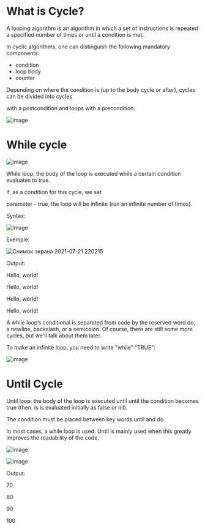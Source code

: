 # What is Cycle?

A looping algorithm is an algorithm in which a set of instructions is repeated a specified number of times or until a condition is met.

In cyclic algorithms, one can distinguish the following
mandatory components:

* condition
* loop body
* counter

Depending on where the condition is (up to the body
cycle or after), cycles can be divided into cycles

with a postcondition and loops with a precondition.


![image](https://user-images.githubusercontent.com/70141250/126528157-21916c6e-ded6-4503-bc7d-1a431bfb8296.png)



# While cycle

![image](https://user-images.githubusercontent.com/70141250/126520380-0a8b0a6e-cff4-4f21-9f47-9610e4c7ab72.png)


While loop: the body of the loop is executed
while a certain condition
evaluates to true.

If, as a condition for this cycle, we set


parameter - true, the loop will be infinite
(run an infinite number of times).


Syntax:

![image](https://user-images.githubusercontent.com/70141250/126528879-04e0a0e3-e677-4d5f-a0de-83d74e527964.png)

Exemple:

![Снимок экрана 2021-07-21 220215](https://user-images.githubusercontent.com/70141250/126529452-1db35c53-637d-493b-8f67-251fc3077f4a.png)

Output:

Hello, world!

Hello, world!

Hello, world!

Hello, world!


A while loop’s conditional is separated from code by the reserved word do, a newline, backslash, or a semicolon.
Of course, there are still some more cycles, but we'll talk about them later.



To make an infinite loop, you need to write "while" "TRUE":

![image](https://user-images.githubusercontent.com/70141250/126619535-c958c135-7c05-4d7a-bb5d-680c0b0fb6d2.png)

# Until Cycle

Until loop: the body of the loop is executed until
until the condition becomes true (then.
is is evaluated initially as false or nil).

The condition must be placed between key
words until and do.

In most cases, a while loop is used.
Until is mainly used when
this greatly improves the readability of the code.


![image](https://user-images.githubusercontent.com/70141250/126621219-a184fa2d-e22b-4011-a9bf-534c593a50c6.png)


![image](https://user-images.githubusercontent.com/70141250/126622918-06bba5c4-6766-4e02-a72c-c51b0b241fee.png)


Output:

70

80

90

100

